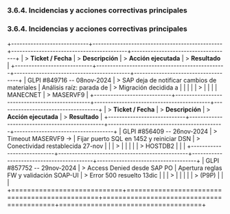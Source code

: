 ### 3.6.4. Incidencias y acciones correctivas principales

### 3.6.4. Incidencias y acciones correctivas principales

+----------------------------+-----------------------------------------------+------------------------------------------+------------------------------------+
| > **Ticket / Fecha**       | > **Descripción**                             | > **Acción ejecutada**                   | > **Resultado**                    |
+----------------------------+-----------------------------------------------+------------------------------------------+------------------------------------+
| GLPI #849716 -- 08nov-2024 | > SAP deja de notificar cambios de materiales | Análisis raíz: parada de                 | > Migración decidida a             |
|                            |                                               |                                          | >                                  |
|                            |                                               | MANECNET                                 | > MASERVF9                         |
+----------------------------+-----------------------------------------------+------------------------------------------+------------------------------------+
| > **Ticket / Fecha**       | > **Descripción**                             | > **Acción ejecutada**                   | > **Resultado**                    |
+----------------------------+-----------------------------------------------+------------------------------------------+------------------------------------+
| GLPI #856409 -- 26nov-2024 | > Timeout MASERVF9 →                          | Fijar puerto SQL en 1452 y reiniciar DSN | > Conectividad restablecida 27-nov |
|                            | >                                             |                                          |                                    |
|                            | > HOSTDB2                                     |                                          |                                    |
+----------------------------+-----------------------------------------------+------------------------------------------+------------------------------------+
| GLPI #857752 -- 29nov-2024 | > Access Denied desde SAP PO                  | Apertura reglas FW y validación SOAP-UI  | > Error 500 resuelto 13dic         |
|                            | >                                             |                                          |                                    |
|                            | > (P9P)                                       |                                          |                                    |
+============================+===============================================+==========================================+====================================+
